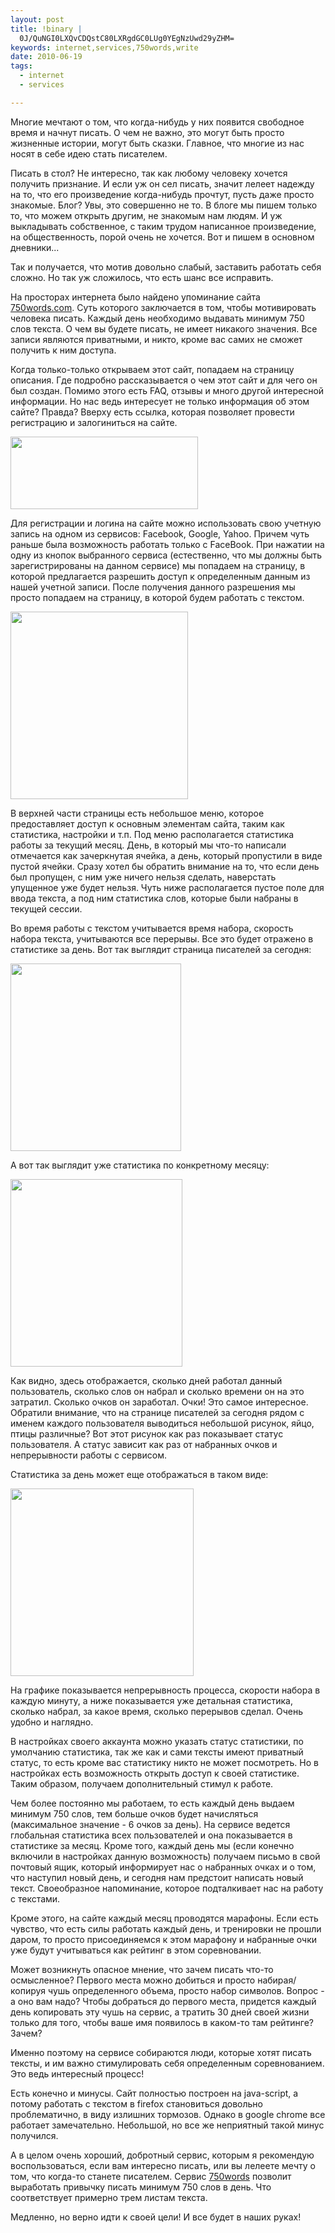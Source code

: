 ```yaml
--- 
layout: post
title: !binary |
  0J/QuNGI0LXQvCDQstC80LXRgdGC0LUg0YEgNzUwd29yZHM=
keywords: internet,services,750words,write
date: 2010-06-19
tags:
  - internet
  - services

---
```

Многие мечтают о том, что когда-нибудь у них появится свободное время и начнут писать. О чем не важно, это могут быть просто жизненные истории, могут быть сказки. Главное, что многие из нас носят в себе идею стать писателем.

Писать в стол? Не интересно, так как любому человеку хочется получить признание. И если уж он сел писать, значит лелеет надежду на то, что его произведение когда-нибудь прочтут, пусть даже просто знакомые. Блог? Увы, это совершенно не то. В блоге мы пишем только то, что можем открыть другим, не знакомым нам людям. И уж выкладывать собственное, с таким трудом написанное произведение, на общественность, порой очень не хочется. Вот и пишем в основном дневники...

Так и получается, что мотив довольно слабый, заставить работать себя сложно. Но так уж сложилось, что есть шанс все исправить.

На просторах интернета было найдено упоминание сайта <a href="http://750words.com/" rel="nofollow">750words.com</a>. Суть которого заключается в том, чтобы мотивировать человека писать. Каждый день необходимо выдавать минимум 750 слов текста. О чем вы будете писать, не имеет никакого значения. Все записи являются приватными, и никто, кроме вас самих не сможет получить к ним доступа.

Когда только-только открываем этот сайт, попадаем на страницу описания. Где подробно рассказывается о чем этот сайт и для чего он был создан. Помимо этого есть FAQ, отзывы и много другой интересной информации. Но нас ведь интересует не только информация об этом сайте? Правда? Вверху есть ссылка, которая позволяет провести регистрацию и залогиниться на сайте.

<a href="http://static.juev.ru/2010/06/750words-login.png"><img class="aligncenter size-medium wp-image-1060" title="750words-login" src="http://static.juev.ru/2010/06/750words-login-300x116.png" alt="" width="300" height="116" /></a>

Для регистрации и логина на сайте можно использовать свою учетную запись на одном из сервисов: Facebook, Google, Yahoo. Причем чуть раньше была возможность работать только с FaceBook. При нажатии на одну из кнопок выбранного сервиса (естественно, что мы должны быть зарегистрированы на данном сервисе) мы попадаем на страницу, в которой предлагается разрешить доступ к определенным данным из нашей учетной записи. После получения данного разрешения мы просто попадаем на страницу, в которой будем работать с текстом.

<a href="http://static.juev.ru/2010/06/750words-work.png"><img class="aligncenter size-medium wp-image-1063" title="750words-work" src="http://static.juev.ru/2010/06/750words-work-284x300.png" alt="" width="284" height="300" /></a>

В верхней части страницы есть небольшое меню, которое предоставляет доступ к основным элементам сайта, таким как статистика, настройки и т.п. Под меню располагается статистика работы за текущий месяц. День, в который мы что-то написали отмечается как зачеркнутая ячейка, а день, который пропустили в виде пустой ячейки. Сразу хотел бы обратить внимание на то, что если день был пропущен, с ним уже ничего нельзя сделать, наверстать упущенное уже будет нельзя. Чуть ниже располагается пустое поле для ввода текста, а под ним статистика слов, которые были набраны в текущей сессии.

Во время работы с текстом учитывается время набора, скорость набора текста, учитываются все перерывы. Все это будет отражено в статистике за день. Вот так выглядит страница писателей за сегодня:

<a href="http://static.juev.ru/2010/06/750words-today.png"><img class="aligncenter size-medium wp-image-1062" title="750words-today" src="http://static.juev.ru/2010/06/750words-today-273x300.png" alt="" width="273" height="300" /></a>

А вот так выглядит уже статистика по конкретному месяцу:

<a href="http://static.juev.ru/2010/06/750words-stat.png"><img class="aligncenter size-medium wp-image-1061" title="750words-stat" src="http://static.juev.ru/2010/06/750words-stat-275x300.png" alt="" width="275" height="300" /></a>

Как видно, здесь отображается, сколько дней работал данный пользователь, сколько слов он набрал и сколько времени он на это затратил. Сколько очков он заработал. Очки! Это самое интересное. Обратили внимание, что на странице писателей за сегодня рядом с именем каждого пользователя выводиться небольшой рисунок, яйцо, птицы различные? Вот этот рисунок как раз показывает статус пользователя. А статус зависит как раз от набранных очков и непрерывности работы с сервисом.

Статистика за день может еще отображаться в таком виде:

<a href="http://static.juev.ru/2010/06/750words-local.png"><img class="aligncenter size-medium wp-image-1059" title="750words-local" src="http://static.juev.ru/2010/06/750words-local-293x300.png" alt="" width="293" height="300" /></a>

На графике показывается непрерывность процесса, скорости набора в каждую минуту, а ниже показывается уже детальная статистика, сколько набрал, за какое время, сколько перерывов сделал. Очень удобно и наглядно.

В настройках своего аккаунта можно указать статус статистики, по умолчанию статистика, так же как и сами тексты имеют приватный статус, то есть кроме вас статистику никто не может посмотреть. Но в настройках есть возможность открыть доступ к своей статистике. Таким образом, получаем дополнительный стимул к работе.

Чем более постоянно мы работаем, то есть каждый день выдаем минимум 750 слов, тем больше очков будет начисляться (максимальное значение - 6 очков за день). На сервисе ведется глобальная статистика всех пользователей и она показывается в статистике за месяц. Кроме того, каждый день мы (если конечно включили в настройках данную возможность) получаем письмо в свой почтовый ящик, который информирует нас о набранных очках и о том, что наступил новый день, и сегодня нам предстоит написать новый текст. Своеобразное напоминание, которое подталкивает нас на работу с текстами.

Кроме этого, на сайте каждый месяц проводятся марафоны. Если есть чувство, что есть силы работать каждый день, и тренировки не прошли даром, то просто присоединяемся к этом марафону и набранные очки уже будут учитываться как рейтинг в этом соревновании.

Может возникнуть опасное мнение, что зачем писать что-то осмысленное? Первого места можно добиться и просто набирая/копируя чушь определенного объема, просто набор символов. Вопрос - а оно вам надо? Чтобы добраться до первого места, придется каждый день копировать эту чушь на сервис, а тратить 30 дней своей жизни только для того, чтобы ваше имя появилось в каком-то там рейтинге? Зачем?

Именно поэтому на сервисе собираются люди, которые хотят писать тексты, и им важно стимулировать себя определенным соревнованием. Это ведь интересный процесс!

Есть конечно и минусы. Сайт полностью построен на java-script, а потому работать с текстом в firefox становиться довольно проблематично, в виду излишних тормозов. Однако в google chrome все работает замечательно. Небольшой, но все же неприятный такой минус получился.

А в целом очень хороший, добротный сервис, которым я рекомендую воспользоваться, если вам интересно писать, или вы лелеете мечту о том, что когда-то станете писателем. Сервис <a href="http://750words.com/" rel="nofollow">750words</a> позволит выработать привычку писать минимум 750 слов в день. Что соответствует примерно трем листам текста.

Медленно, но верно идти к своей цели! И все будет в наших руках!
